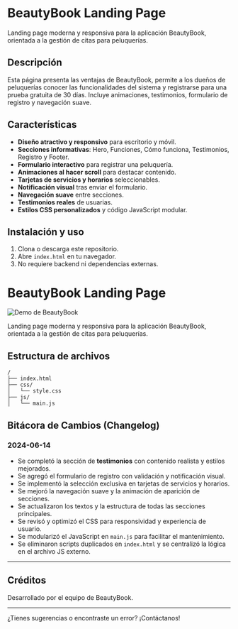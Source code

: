 # BeautyBook Landing Page

Landing page moderna y responsiva para la aplicación BeautyBook, orientada a la gestión de citas para peluquerías.

## Descripción

Esta página presenta las ventajas de BeautyBook, permite a los dueños de peluquerías conocer las funcionalidades del sistema y registrarse para una prueba gratuita de 30 días. Incluye animaciones, testimonios, formulario de registro y navegación suave.

## Características

- **Diseño atractivo y responsivo** para escritorio y móvil.
- **Secciones informativas**: Hero, Funciones, Cómo funciona, Testimonios, Registro y Footer.
- **Formulario interactivo** para registrar una peluquería.
- **Animaciones al hacer scroll** para destacar contenido.
- **Tarjetas de servicios y horarios** seleccionables.
- **Notificación visual** tras enviar el formulario.
- **Navegación suave** entre secciones.
- **Testimonios reales** de usuarias.
- **Estilos CSS personalizados** y código JavaScript modular.

## Instalación y uso

1. Clona o descarga este repositorio.
2. Abre `index.html` en tu navegador.
3. No requiere backend ni dependencias externas.

# BeautyBook Landing Page

![Demo de BeautyBook](root.gif)

Landing page moderna y responsiva para la aplicación BeautyBook, orientada a la gestión de citas para peluquerías.

## Estructura de archivos

```
/
├── index.html
├── css/
│   └── style.css
├── js/
│   └── main.js
```

## Bitácora de Cambios (Changelog)

### 2024-06-14

- Se completó la sección de **testimonios** con contenido realista y estilos mejorados.
- Se agregó el formulario de registro con validación y notificación visual.
- Se implementó la selección exclusiva en tarjetas de servicios y horarios.
- Se mejoró la navegación suave y la animación de aparición de secciones.
- Se actualizaron los textos y la estructura de todas las secciones principales.
- Se revisó y optimizó el CSS para responsividad y experiencia de usuario.
- Se modularizó el JavaScript en `main.js` para facilitar el mantenimiento.
- Se eliminaron scripts duplicados en `index.html` y se centralizó la lógica en el archivo JS externo.

---

## Créditos

Desarrollado por el equipo de BeautyBook.

---

¿Tienes sugerencias o encontraste un error? ¡Contáctanos!
